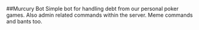 ##Murcury Bot
Simple bot for handling debt from our personal poker games. Also admin related commands within the server. Meme commands and bants too.